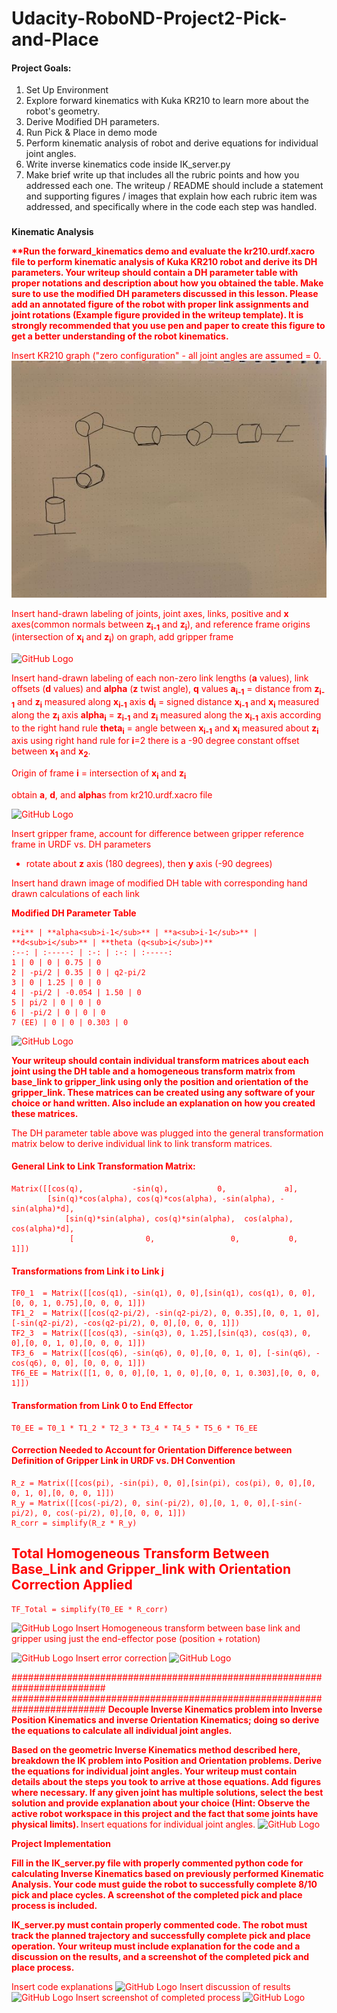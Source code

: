 # **Udacity-RoboND-Project2-Pick-and-Place**


#### **Project Goals:**

 1. Set Up Environment
 2. Explore forward kinematics with Kuka KR210 to learn more about the robot's geometry.
 3. Derive Modified DH parameters.
 4. Run Pick & Place in demo mode
 5. Perform kinematic analysis of robot and derive equations for individual joint angles.
 6. Write inverse kinematics code inside IK_server.py
 7. Make brief write up that includes all the rubric points and how you addressed each one.  The writeup / README should include a statement and supporting figures / images that explain how each rubric item was addressed, and specifically where in the code each step was handled. 

###
**Kinematic Analysis**

<font color="red">
<strong> 
**Run the forward_kinematics demo and evaluate the kr210.urdf.xacro file to perform kinematic analysis of Kuka KR210 robot and derive its DH parameters.  Your writeup should contain a DH parameter table with proper notations and description about how you obtained the table. Make sure to use the modified DH parameters discussed in this lesson. Please add an annotated figure of the robot with proper link assignments and joint rotations (Example figure provided in the writeup template). It is strongly recommended that you use pen and paper to create this figure to get a better understanding of the robot kinematics.
</strong>

Insert KR210 graph ("zero configuration" - all joint angles are assumed = 0.
![Kuka KR210 Graph](/images/IMG_0084%20(2).jpg)

Insert hand-drawn labeling of joints, joint axes, links, positive and <strong>x</strong> axes(common normals between <strong>z<sub>i-1</sub></strong> and <strong>z<sub>i</sub></strong>), and reference frame origins (intersection of <strong>x<sub>i</sub></strong> and <strong>z<sub>i</sub></strong>) on graph, add gripper frame

![GitHub Logo](/images/logo.png)

Insert hand-drawn labeling of each non-zero link lengths (<strong>a</strong> values), link offsets (<strong>d</strong> values) and <strong>alpha</strong> (<strong>z</strong> twist angle), <strong>q</strong> values
  <strong>a<sub>i-1</sub></strong> = distance from <strong>z<sub>i-1</sub></strong> and <strong>z<sub>i</sub></strong> measured along <strong>x<sub>i-1</sub></strong> axis
  <strong>d<sub>i</sub></strong> = signed distance <strong>x<sub>i-1</sub></strong> and <strong>x<sub>i</sub></strong> measured along the <strong>z<sub>i</sub></strong> axis
 <strong>alpha<sub>i</sub></strong> = <strong>z<sub>i-1</sub></strong> and <strong>z<sub>i</sub></strong> measured along the <strong>x<sub>i-1</sub></strong> axis according to the right hand rule
 <strong>theta<sub>i</sub></strong> = angle between <strong>x<sub>i-1</sub></strong> and <strong>x<sub>i</sub></strong> measured about <strong>z<sub>i</sub></strong> axis using right hand rule
    for <strong>i</strong>=2 there is a -90 degree constant offset between <strong>x<sub>1</sub></strong> and <strong>x<sub>2</sub></strong>.

Origin of frame **i** = intersection of **x<sub>i</sub>** and **z<sub>i</sub>**

  obtain <strong>a</strong>, <strong>d</strong>, and <strong>alpha</strong>s from kr210.urdf.xacro file

![GitHub Logo](/images/logo.png)

Insert gripper frame, account for difference between gripper reference frame in URDF vs. DH parameters
 - rotate about <strong>z</strong> axis (180 degrees), then <strong>y</strong> axis (-90 degrees)

Insert hand drawn image of modified DH table with corresponding hand drawn calculations of each link

<strong>Modified DH Parameter Table</strong>

    **i** | **alpha<sub>i-1</sub>** | **a<sub>i-1</sub>** | **d<sub>i</sub>** | **theta (q<sub>i</sub>)**
    :--: | :-----: | :-: | :-: | :-----:
    1 | 0 | 0 | 0.75 | 0
    2 | -pi/2 | 0.35 | 0 | q2-pi/2
    3 | 0 | 1.25 | 0 | 0
    4 | -pi/2 | -0.054 | 1.50 | 0
    5 | pi/2 | 0 | 0 | 0
    6 | -pi/2 | 0 | 0 | 0
    7 (EE) | 0 | 0 | 0.303 | 0 



![GitHub Logo](/images/logo.png)

<strong>
Your writeup should contain individual transform matrices about each joint using the DH table and a homogeneous transform matrix from base_link to gripper_link using only the position and orientation of the gripper_link. These matrices can be created using any software of your choice or hand written. Also include an explanation on how you created these matrices.
 </strong>

The DH parameter table above was plugged into the general transformation matrix below to derive individual link to link transform matrices.

#### General Link to Link Transformation Matrix:
    Matrix([[cos(q),           -sin(q),           0,             a],
            [sin(q)*cos(alpha), cos(q)*cos(alpha), -sin(alpha), -sin(alpha)*d],
  		        [sin(q)*sin(alpha), cos(q)*sin(alpha),  cos(alpha),  cos(alpha)*d],
     		     [                0,                 0,           0,             1]])

#### Transformations from Link i to Link j
    TF0_1  = Matrix([[cos(q1), -sin(q1), 0, 0],[sin(q1), cos(q1), 0, 0],[0, 0, 1, 0.75],[0, 0, 0, 1]])  
    TF1_2  = Matrix([[cos(q2-pi/2), -sin(q2-pi/2), 0, 0.35],[0, 0, 1, 0],[-sin(q2-pi/2), -cos(q2-pi/2), 0, 0],[0, 0, 0, 1]])  
    TF2_3  = Matrix([[cos(q3), -sin(q3), 0, 1.25],[sin(q3), cos(q3), 0, 0],[0, 0, 1, 0],[0, 0, 0, 1]])  
    TF3_6  = Matrix([[cos(q6), -sin(q6), 0, 0],[0, 0, 1, 0], [-sin(q6), -cos(q6), 0, 0], [0, 0, 0, 1]])  
    TF6_EE = Matrix([[1, 0, 0, 0],[0, 1, 0, 0],[0, 0, 1, 0.303],[0, 0, 0, 1]])  

#### Transformation from Link 0 to End Effector
    T0_EE = T0_1 * T1_2 * T2_3 * T3_4 * T4_5 * T5_6 * T6_EE  

#### Correction Needed to Account for Orientation Difference between Definition of Gripper Link in URDF vs. DH Convention
    R_z = Matrix([[cos(pi), -sin(pi), 0, 0],[sin(pi), cos(pi), 0, 0],[0, 0, 1, 0],[0, 0, 0, 1]])  
    R_y = Matrix([[cos(-pi/2), 0, sin(-pi/2), 0],[0, 1, 0, 0],[-sin(-pi/2), 0, cos(-pi/2), 0],[0, 0, 0, 1]])  
    R_corr = simplify(R_z * R_y)  

## Total Homogeneous Transform Between Base_Link and Gripper_link with Orientation Correction Applied
    TF_Total = simplify(T0_EE * R_corr)  

![GitHub Logo](/images/logo.png)
Insert Homogeneous transform between base link and gripper using just the end-effector pose (position + rotation)


![GitHub Logo](/images/logo.png)
Insert error correction
![GitHub Logo](/images/logo.png)


#########################################################################
#########################################################################
<strong>
Decouple Inverse Kinematics problem into Inverse Position Kinematics and inverse Orientation Kinematics; doing so derive the equations to calculate all individual joint angles.
 
Based on the geometric Inverse Kinematics method described here, breakdown the IK problem into Position and Orientation problems. Derive the equations for individual joint angles. Your writeup must contain details about the steps you took to arrive at those equations. Add figures where necessary. If any given joint has multiple solutions, select the best solution and provide explanation about your choice (Hint: Observe the active robot workspace in this project and the fact that some joints have physical limits).
</strong>
Insert equations for individual joint angles.
![GitHub Logo](/images/logo.png)

<strong>
Project Implementation
 
Fill in the IK_server.py file with properly commented python code for calculating Inverse Kinematics based on previously performed Kinematic Analysis. Your code must guide the robot to successfully complete 8/10 pick and place cycles. A screenshot of the completed pick and place process is included.
 
IK_server.py must contain properly commented code. The robot must track the planned trajectory and successfully complete pick and place operation. Your writeup must include explanation for the code and a discussion on the results, and a screenshot of the completed pick and place process.
</strong>

Insert code explanations
![GitHub Logo](/images/logo.png)
Insert discussion of results
![GitHub Logo](/images/logo.png)
Insert screenshot of completed process
![GitHub Logo](/images/logo.png)
